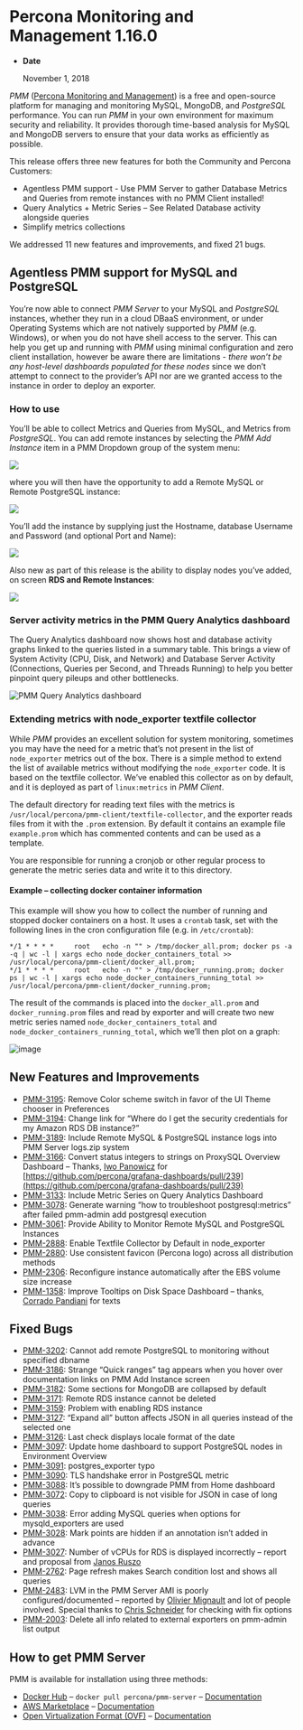 # Percona Monitoring and Management 1.16.0

* **Date**

    November 1, 2018

*PMM* ([Percona Monitoring and Management](../index.md)) is a free and open-source platform for managing and monitoring MySQL, MongoDB, and *PostgreSQL* performance. You can run *PMM* in your own environment for maximum security and reliability. It provides thorough time-based analysis for MySQL and MongoDB servers to ensure that your data works as efficiently as possible.

This release offers three new features for both the Community and Percona Customers:

* Agentless PMM support - Use PMM Server to gather Database Metrics and Queries from remote instances with no PMM Client installed!
* Query Analytics + Metric Series – See Related Database activity alongside queries
* Simplify metrics collections

We addressed 11 new features and improvements, and fixed 21 bugs.

## Agentless PMM support for MySQL and PostgreSQL

You’re now able to connect *PMM Server* to your MySQL and *PostgreSQL* instances, whether they run in a cloud DBaaS environment, or under Operating Systems which are not natively supported by *PMM* (e.g. Windows), or when you do not have shell access to the server. This can help you get up and running with *PMM* using minimal configuration and zero client installation, however be aware there are limitations - *there won’t be any host-level dashboards populated for these nodes* since we don’t attempt to connect to the provider’s API nor are we granted access to the instance in order to deploy an exporter.

### How to use

You’ll be able to collect Metrics and Queries from MySQL, and Metrics from *PostgreSQL*.  You can add remote instances by selecting the *PMM Add Instance* item in a PMM Dropdown group of the system menu:

![](../_images/1.16.0-1.png)

where you will then have the opportunity to add a Remote MySQL or Remote
PostgreSQL instance:

![](../_images/1.16.0-2.png)

You’ll add the instance by supplying just the Hostname, database Username and
Password (and optional Port and Name):

![](../_images/1.16.0-3.png)

Also new as part of this release is the ability to display nodes you’ve added,
on screen **RDS and Remote Instances**:

![](../_images/1.16.0-4.png)

### Server activity metrics in the PMM Query Analytics dashboard

The Query Analytics dashboard now shows host and database activity graphs linked to the queries listed in a summary table.  This brings a view of System Activity (CPU, Disk, and Network) and Database Server Activity (Connections, Queries per Second, and Threads Running) to help you better pinpoint query pileups and other bottlenecks.

<img src="https://www.percona.com/blog/wp-content/uploads/2018/12/1.16.0-5-1.gif" alt="PMM Query Analytics dashboard">

### Extending metrics with node_exporter textfile collector

While *PMM* provides an excellent solution for system monitoring, sometimes you may have the need for a metric that’s not present in the list of `node_exporter` metrics out of the box. There is a simple method to extend the list of available metrics without modifying the `node_exporter` code. It is based on the textfile collector.  We’ve enabled this collector as on by default, and it is deployed as part of `linux:metrics` in *PMM Client*.

The default directory for reading text files with the metrics is `/usr/local/percona/pmm-client/textfile-collector`, and the exporter reads files from it with the `.prom` extension. By default it contains an example file  `example.prom` which has commented contents and can be used as a template.

You are responsible for running a cronjob or other regular process to generate the metric series data and write it to this directory.

#### Example – collecting docker container information

This example will show you how to collect the number of running and stopped docker containers on a host. It uses a `crontab` task, set with the following lines in the cron configuration file (e.g. in `/etc/crontab`):

```
*/1 * * * *     root   echo -n "" > /tmp/docker_all.prom; docker ps -a -q | wc -l | xargs echo node_docker_containers_total >> /usr/local/percona/pmm-client/docker_all.prom;
*/1 * * * *     root   echo -n "" > /tmp/docker_running.prom; docker ps | wc -l | xargs echo node_docker_containers_running_total >> /usr/local/percona/pmm-client/docker_running.prom;
```

The result of the commands is placed into the `docker_all.prom` and `docker_running.prom` files and read by exporter and will create two new metric series named `node_docker_containers_total` and `node_docker_containers_running_total`, which we’ll then plot on a graph:

![image](../_images/1.16.0-6.png)

## New Features and Improvements

* [PMM-3195](https://jira.percona.com/browse/PMM-3195): Remove Color scheme switch in favor of the UI Theme chooser in Preferences
* [PMM-3194](https://jira.percona.com/browse/PMM-3194): Change link for “Where do I get the security credentials for my Amazon RDS DB instance?”
* [PMM-3189](https://jira.percona.com/browse/PMM-3189): Include Remote MySQL & PostgreSQL instance logs into PMM Server logs.zip system
* [PMM-3166](https://jira.percona.com/browse/PMM-3166): Convert status integers to strings on ProxySQL Overview Dashboard – Thanks, [Iwo Panowicz](https://github.com/impimp) for  [https://github.com/percona/grafana-dashboards/pull/239](https://github.com/percona/grafana-dashboards/pull/239)
* [PMM-3133](https://jira.percona.com/browse/PMM-3133): Include Metric Series on Query Analytics Dashboard
* [PMM-3078](https://jira.percona.com/browse/PMM-3078): Generate warning “how to troubleshoot postgresql:metrics” after failed pmm-admin add postgresql execution
* [PMM-3061](https://jira.percona.com/browse/PMM-3061): Provide Ability to Monitor Remote MySQL and PostgreSQL Instances
* [PMM-2888](https://jira.percona.com/browse/PMM-2888): Enable Textfile Collector by Default in node_exporter
* [PMM-2880](https://jira.percona.com/browse/PMM-2880): Use consistent favicon (Percona logo) across all distribution methods
* [PMM-2306](https://jira.percona.com/browse/PMM-2306): Reconfigure instance automatically after the EBS volume size increase
* [PMM-1358](https://jira.percona.com/browse/PMM-1358): Improve Tooltips on Disk Space Dashboard – thanks, [Corrado Pandiani](https://www.percona.com/blog/author/corrado-pandiani/) for texts

## Fixed Bugs

* [PMM-3202](https://jira.percona.com/browse/PMM-3202): Cannot add remote PostgreSQL to monitoring without specified dbname
* [PMM-3186](https://jira.percona.com/browse/PMM-3186): Strange “Quick ranges” tag appears when you hover over documentation links on PMM Add Instance screen
* [PMM-3182](https://jira.percona.com/browse/PMM-3182): Some sections for MongoDB are collapsed by default
* [PMM-3171](https://jira.percona.com/browse/PMM-3171): Remote RDS instance cannot be deleted
* [PMM-3159](https://jira.percona.com/browse/PMM-3159): Problem with enabling RDS instance
* [PMM-3127](https://jira.percona.com/browse/PMM-3127): “Expand all” button affects JSON in all queries instead of the selected one
* [PMM-3126](https://jira.percona.com/browse/PMM-3126): Last check displays locale format of the date
* [PMM-3097](https://jira.percona.com/browse/PMM-3097): Update home dashboard to support PostgreSQL nodes in Environment Overview
* [PMM-3091](https://jira.percona.com/browse/PMM-3091): postgres_exporter typo
* [PMM-3090](https://jira.percona.com/browse/PMM-3090): TLS handshake error in PostgreSQL metric
* [PMM-3088](https://jira.percona.com/browse/PMM-3088): It’s possible to downgrade PMM from Home dashboard
* [PMM-3072](https://jira.percona.com/browse/PMM-3072): Copy to clipboard is not visible for JSON in case of long queries
* [PMM-3038](https://jira.percona.com/browse/PMM-3038): Error adding MySQL queries when options for mysqld_exporters are used
* [PMM-3028](https://jira.percona.com/browse/PMM-3028): Mark points are hidden if an annotation isn’t added in advance
* [PMM-3027](https://jira.percona.com/browse/PMM-3027): Number of vCPUs for RDS is displayed incorrectly – report and proposal from [Janos Ruszo](https://www.percona.com/blog/author/janos-ruszo/)
* [PMM-2762](https://jira.percona.com/browse/PMM-2762): Page refresh makes Search condition lost and shows all queries
* [PMM-2483](https://jira.percona.com/browse/PMM-2483): LVM in the PMM Server AMI is poorly configured/documented – reported by [Olivier Mignault](https://jira.percona.com/secure/ViewProfile.jspa?name=olivier%40ookla.com) and lot of people involved.  Special thanks to  [Chris Schneider](https://jira.percona.com/secure/ViewProfile.jspa?name=schneiderdba%40gmail.com) for checking with fix options
* [PMM-2003](https://jira.percona.com/browse/PMM-2003): Delete all info related to external exporters on pmm-admin list output

## How to get PMM Server

PMM is available for installation using three methods:

* [Docker Hub](https://hub.docker.com/r/percona/pmm-server/) – `docker pull percona/pmm-server` – [Documentation](../deploy/server/docker.md)
* [AWS Marketplace](https://aws.amazon.com/marketplace/pp/B077J7FYGX) – [Documentation](../deploy/server/ami.md)
* [Open Virtualization Format (OVF)](https://www.percona.com/downloads/pmm/) – [Documentation](../deploy/server/virtual-appliance.md)
